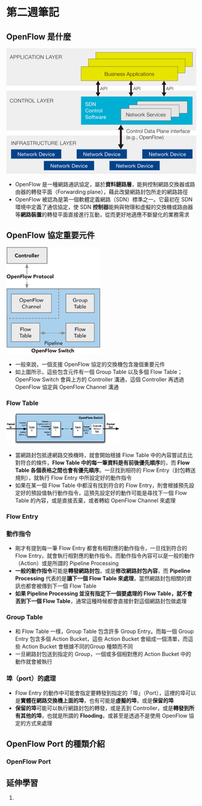 # 第二週筆記
## OpenFlow 是什麼
<img src="Week 1\SDN_architecture.jpg" width="550px" />

- OpenFlow 是一種網路通訊協定，屬於**資料鏈路層**，能夠控制網路交換器或路由器的轉發平面（Forwarding plane），藉此改變網路封包所走的網路路徑
- OpenFlow 被認為是第一個軟體定義網路（SDN）標準之一。它最初在 SDN 環境中定義了通信協定，使 SDN **控制器**能夠與物理和虛擬的交換機或路由器等**網路裝置**的轉發平面直接進行互動，從而更好地適應不斷變化的業務需求

## OpenFlow 協定重要元件
<img src="Week 2\openflow.png" width="250px" />

* 一般來說，一個支援 OpenFlow 協定的交換機包含幾個重要元件
* 如上圖所示，這些包含元件有一個 Group Table 以及多個 Flow Table；OpenFlow Switch 會與上方的 Controller 溝通，這個 Controller 再透過 OpenFlow 協定與 OpenFlow Channel 溝通

### Flow Table
<img src="Week 2\flow_table.png" width="300px" />

- 當網路封包抵達網路交換機時，就會開始根據 Flow Table 中的內容嘗試去比對符合的條件，**Flow Table 中的每一筆資料是有前後優先順序**的，而 **Flow Table 各個表格之間也會有優先順序**。一旦找到相符的 Flow Entry（封包轉送規則），就執行 Flow Entry 中所設定好的動作指令
- 如果在某一個 Flow Table 中都沒有找到符合的 Flow Entry，則會根據預先設定好的預設值執行動作指令，這預先設定好的動作可能是尋找下一個 Flow Table 的內容，或是直接丟棄，或者轉給 OpenFlow Channel 來處理

### Flow Entry

### 動作指令
- 剛才有提到每一筆 Flow Entry 都會有相對應的動作指令，一旦找到符合的 Flow Entry，就會執行相對應的動作指令。而動作指令內容可以是一般的動作（Action）或是所謂的 Pipeline Processing
- **一般的動作指令**可能是**轉發網路封包**，或是**修改網路封包內容**，而 **Pipeline Processing** 代表的是**讓下一個 Flow Table 來處理**，當然網路封包相關的資訊也都會被傳到下一個 Flow Table
- **如果 Pipeline Processing 並沒有指定下一個要處理的 Flow Table，就不會丟到下一個 Flow Table**，通常這種時候都會直接針對這個網路封包做處理

### Group Table
- 和 Flow Table 一樣，Group Table 包含許多 Group Entry。而每一個 Group Entry 包含多個 Action Bucket，這些 Action Bucket 會組成一個清單，而這些 Action Bucket 會根據不同的Group 種類而不同
- 一旦網路封包送到指定的 Group，一個或多個相對應的 Action Bucket 中的動作就會被執行

### 埠（port）的處理
- Flow Entry 的動作中可能會指定要轉發到指定的「埠」（Port），這裡的埠可以是**實體在網路交換機上面的埠**，也有可能是**虛擬的埠**，或是**保留的埠**
- **保留的埠**可能可以執行網路封包的轉發，或是丟到 Controller，或是**轉發到所有其他的埠**，也就是所謂的 **Flooding**，或甚至是透過不是使用 OpenFlow 協定的方式來處理

## OpenFlow Port 的種類介紹
### OpenFlow Port

## 延伸學習
1. []()